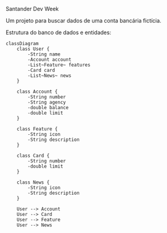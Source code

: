 Santander Dev Week

Um projeto para buscar dados de uma conta bancária fictícia.

Estrutura do banco de dados e entidades:

```mermade
classDiagram
    class User {
        -String name
        -Account account
        -List~Feature~ features
        -Card card
        -List~News~ news
    }
    
    class Account {
        -String number
        -String agency
        -double balance
        -double limit
    }
    
    class Feature {
        -String icon
        -String description
    }

    class Card {
        -String number
        -double limit
    }
    
    class News {
        -String icon
        -String description
    }

    User --> Account
    User --> Card
    User --> Feature
    User --> News

```